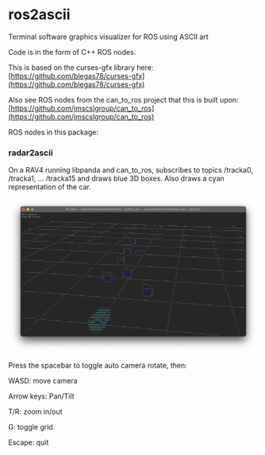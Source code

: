 # ros2ascii
Terminal software graphics visualizer for ROS using ASCII art

Code is in the form of C++ ROS nodes.


This is based on the curses-gfx library here: [https://github.com/blegas78/curses-gfx](https://github.com/blegas78/curses-gfx)

Also see ROS nodes from the can_to_ros project that this is built upon: [https://github.com/jmscslgroup/can_to_ros](https://github.com/jmscslgroup/can_to_ros)

ROS nodes in this package:

### radar2ascii

On a RAV4 running libpanda and can_to_ros, subscribes to topics /tracka0, /tracka1, ... /tracka15 and draws blue 3D boxes.  Also draws a cyan representation of the car.

![Chaos](https://github.com/jmscslgroup/ros2ascii/blob/main/docs/images/radar2ascii2.png?raw=true)

Press the spacebar to toggle auto camera rotate, then:

WASD: move camera

Arrow keys: Pan/Tilt

T/R: zoom in/out

G: toggle grid

Escape: quit





